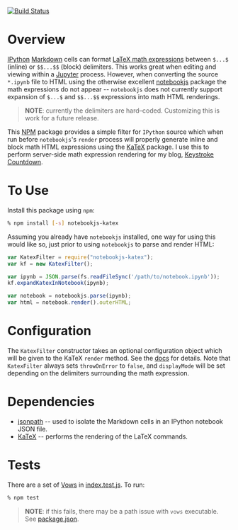 [![Build Status](https://travis-ci.org/bradhowes/notebookjs-katex.svg?branch=master)](https://travis-ci.org/bradhowes/notebookjs-katex)

# Overview

[IPython](http://ipython.readthedocs.io/en/stable/index.html)
[Markdown](https://daringfireball.net/projects/markdown/) cells can format
[LaTeX math expressions](http://web.ift.uib.no/Teori/KURS/WRK/TeX/symALL.html) between `$...$` (inline) or
`$$...$$` (block) delimiters. This works great when editing and viewing within a
[Jupyter](http://jupyter.readthedocs.io/en/latest/) process. However, when converting the source `*.ipynb` file
to HTML using the otherwise excellent [notebookjs](https://github.com/jsvine/notebookjs) package the math
expressions do not appear -- `notebookjs` does not currently support expansion of `$...$` and `$$...$$`
expressions into math HTML renderings.

> **NOTE**: currently the delimiters are hard–coded. Customizing this is work for a future release.

This [NPM](https://www.npmjs.com) package provides a simple filter for `IPython` source which when run before
`notebookjs`'s `render` process will properly generate inline and block math HTML expressions using the
[KaTeX](https://github.com/Khan/KaTeX) package. I use this to perform server-side math expression rendering for
my blog, [Keystroke Countdown](https://keystrokecountdown.com).

# To Use

Install this package using `npm`:

```bash
% npm install [-s] notebookjs-katex
```

Assuming you already have `notebookjs` installed, one way for using this would like so, just prior to using
`notebookjs` to parse and render HTML:

```javascript
var KatexFilter = require("notebookjs-katex");
var kf = new KatexFilter();

var ipynb = JSON.parse(fs.readFileSync('/path/to/notebook.ipynb'));
kf.expandKatexInNotebook(ipynb);

var notebook = notebookjs.parse(ipynb);
var html = notebook.render().outerHTML;
```

# Configuration

The `KatexFilter` constructor takes an optional configuration object which will be given to the KaTeX `render`
method. See the [docs](https://github.com/Khan/KaTeX#rendering-options) for details. Note that `KatexFilter`
always sets `throwOnError` to `false`, and `displayMode` will be set depending on the delimiters surrounding the
math expression.

# Dependencies

* [jsonpath](https://github.com/dchester/jsonpath) -- used to isolate the Markdown cells in an IPython notebook
  JSON file.
* [KaTeX](https://github.com/Khan/KaTeX) -- performs the rendering of the LaTeX commands.

# Tests

There are a set of [Vows](http://vowsjs.org) in [index.test.js](index.test.js). To run:

```bash
% npm test
```

> **NOTE**: if this fails, there may be a path issue with `vows` executable. See [package.json](package.json).
